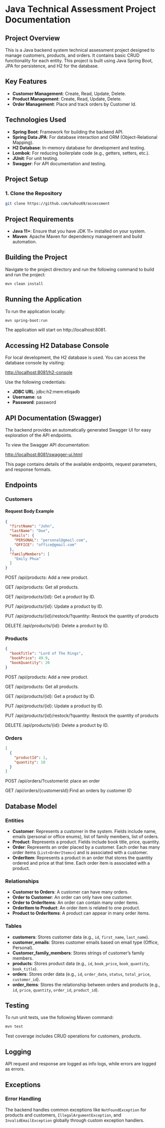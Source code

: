 # Java Technical Assessment Project Documentation

## Project Overview

This is a Java backend system technical assessment project designed to manage customers, products, and orders. It contains basic CRUD functionality for each entity. This project is built using Java Spring Boot, JPA for persistence, and H2 for the database.

## Key Features

- **Customer Management**: Create, Read, Update, Delete.
- **Product Management**: Create, Read, Update, Delete.
- **Order Management**: Place and track orders by Customer Id.

## Technologies Used

- **Spring Boot**: Framework for building the backend API.
- **Spring Data JPA**: For database interaction and ORM (Object-Relational Mapping).
- **H2 Database**: In-memory database for development and testing.
- **Lombok**: For reducing boilerplate code (e.g., getters, setters, etc.).
- **JUnit**: For unit testing.
- **Swagger**: For API documentation and testing.

## Project Setup

### 1. Clone the Repository

```bash
git clone https://github.com/kahou69/assessment
```

## Project Requirements

- **Java 11+**: Ensure that you have JDK 11+ installed on your system.
- **Maven**: Apache Maven for dependency management and build automation.

## Building the Project

Navigate to the project directory and run the following command to build and run the project:

```bash
mvn clean install
```
## Running the Application

To run the application locally:

```bash
mvn spring-boot:run
```
The application will start on http://localhost:8081.

## Accessing H2 Database Console

For local development, the H2 database is used. You can access the database console by visiting:

[http://localhost:8081/h2-console](http://localhost:8081/h2-console)

Use the following credentials:

- **JDBC URL**: jdbc:h2:mem:etiqadb
- **Username**: sa
- **Password**: password

## API Documentation (Swagger)

The backend provides an automatically generated Swagger UI for easy exploration of the API endpoints.

To view the Swagger API documentation:

[http://localhost:8081/swagger-ui.html](http://localhost:8081/swagger-ui.html)

This page contains details of the available endpoints, request parameters, and response formats.

## Endpoints

### Customers

#### Request Body Example

```json
{
  "firstName": "John",
  "lastName": "Doe",
  "emails": {
    "PERSONAL": "personal@gmail.com",
    "OFFICE": "office@gmail.com"
  },
  "familyMembers": [
    "Emily Phua"
  ]
}
```
POST /api/products: Add a new product.

GET /api/products: Get all products.

GET /api/products/{id}: Get a product by ID.

PUT /api/products/{id}: Update a product by ID.

PUT /api/products/{id}/restock/?quantity: Restock the quantity of products 

DELETE /api/products/{id}: Delete a product by ID.

### Products

```json
{
  "bookTitle": "Lord of The Rings",
  "bookPrice": 49.9,
  "bookQuantity": 20
}

```
POST /api/products: Add a new product.

GET /api/products: Get all products.

GET /api/products/{id}: Get a product by ID.

PUT /api/products/{id}: Update a product by ID.

PUT /api/products/{id}/restock/?quantity: Restock the quantity of products 

DELETE /api/products/{id}: Delete a product by ID.

### Orders

```json
[
  {
    "productId": 1,
    "quantity": 10
  }
]
```
POST /api/orders/?customerId: place an order 

GET /api/orders/{customersId}:Find an orders by customer ID 


## Database Model

### Entities

- **Customer**: Represents a customer in the system. Fields include name, emails (personal or office enums), list of family members, list of orders.
- **Product**: Represents a product. Fields include book title, price, quantity.
- **Order**: Represents an order placed by a customer. Each order has many order items (`List<OrderItems>`) and is associated with a customer.
- **OrderItem**: Represents a product in an order that stores the quantity ordered and price at that time. Each order item is associated with a product.

### Relationships

- **Customer to Orders**: A customer can have many orders.
- **Order to Customer**: An order can only have one customer.
- **Order to OrderItems**: An order can contain many order items.
- **OrderItem to Product**: An order item is related to one product.
- **Product to OrderItems**: A product can appear in many order items.

### Tables

- **customers**: Stores customer data (e.g., `id`, `first_name`, `last_name`).
- **customer_emails**: Stores customer emails based on email type (Office, Personal).
- **Customer_family_members**: Stores strings of customer’s family members.
- **products**: Stores product data (e.g., `id`, `book_price`, `book_quantity`, `book_title`).
- **orders**: Stores order data (e.g., `id`, `order_date`, `status`, `total_price`, `customer_id`).
- **order_items**: Stores the relationship between orders and products (e.g., `id`, `price`, `quantity`, `order_id`, `product_id`).

## Testing

To run unit tests, use the following Maven command:

```bash
mvn test
```
Test coverage includes CRUD operations for customers, products.

## Logging

API request and response are logged as info logs, while errors are logged as errors.

## Exceptions

### Error Handling

The backend handles common exceptions like `NotFoundException` for products and customers, `IllegalArgumentException`, and `InvalidEmailException` globally through custom exception handlers.


